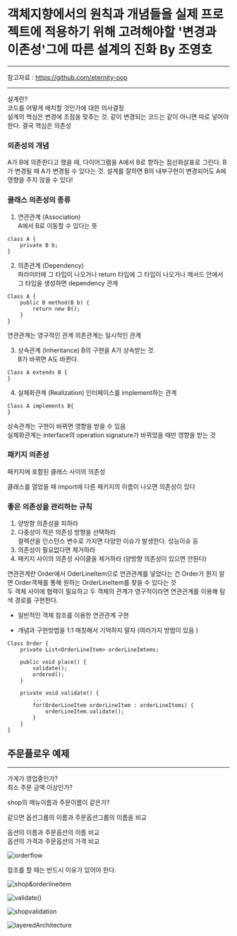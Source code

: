 # 객체지향에서의 원칙과 개념들을 실제 프로젝트에 적용하기 위해 고려해야할 '변경과 이존성'그에 따른 설계의 진화 By 조영호
***
참고자료 : https://github.com/eternity-oop
***

설계란?   
코드를 어떻게 배치할 것인가에 대한 의사결정   
설계의 핵심은 변경에 초점을 맞추는 것. 같이 변경되는 코드는 같이 아니면 따로 넣어야한다. 결국 핵심은 의존성
### 의존성의 개념
A가 B에 의존한다고 했을 때, 다이어그램을 A에서 B로 향하는 점선화살표로 그린다. B가 변경될 때 A가 변경될 수 있다는 것. 설계를 잘하면 B의 내부구현이 변경되어도 A에 영향을 주지 않을 수 있다!   

### 클래스 의존성의 종류
1. 연관관계 (Association)   
A에서 B로 이동할 수 있다는 뜻   
```
class A {
    private B b;
}
```
2. 의존관계 (Dependency)   
파라미터에 그 타입이 나오거나 return 타입에 그 타입이 나오거나 메서드 안에서 그 타입을 생성하면 dependency 관계
```
Class A {
    public B method(B b) {
        return new B();
    }
}
```

연관관계는 영구적인 관계 의존관계는 일시적인 관계   

3. 상속관계 (Inheritance)
B의 구현을 A가 상속받는 것.   
B가 바뀌면 A도 바뀐다.
```
Class A extends B {
}
```

4. 실체화관계 (Realization)
인터페이스를 implement하는 관계
```
Class A implements B{
}
```
상속관계는 구현이 바뀌면 영향을 받을 수 있음   
실체화관계는 interface의 operation signature가 바뀌었을 때만 영향을 받는 것   

### 패키지 의존성
패키지에 포함된 클래스 사이의 의존성   

클래스를 열었을 때 import에 다른 패키지의 이름이 나오면 의존성이 있다   

### 좋은 의존성을 관리하는 규칙

1. 양방향 의존성을 피하라
2. 다중성이 적은 의존성 방향을 선택하라   
컬렉션을 인스턴스 변수로 가지면 다양한 이슈가 발생한다. 성능이슈 등
3. 의존성이 필요없다면 제거하라
4. 패키지 사이의 의존성 사이클을 제거하라 (양방향 의존성이 있으면 안된다)

연관관계란 Order에서 OderLineItem으로 연관관계를 넣었다는 건 Order가 뭔지 알면 Order객체를 통해 원하는 OrderLineItem를 찾을 수 있다는 것   
두 객체 사이에 협력이 필요하고 두 객체의 관계가 영구적이라면 연관관계를 이용해 탐색 경로를 구현한다.   
- 일반적인 객체 참조를 이용한 연관관계 구현

* 개념과 구현방법을 1:1 매칭해서 기억하지 말자 (여러가지 방법이 있음 )

```
Class Order {
    private List<OrderLineItem> orderLineImtems;

    public void place() {
        validate();
        ordered();
    }

    private void validate() {
        ...
        for(OrderLineItem orderLineItem : orderLineItems) {
            orderLineItem.validate();
        }
    }
}
```


## 주문플로우 예제
***
가게가 영업중인가?   
최소 주문 금액 이상인가?

shop의 메뉴이름과 주문이름이 같은가? 

같으면 옵션그룹의 이름과 주문옵션그룹의 이름을 비교   

옵션의 이름과 주문옵션의 이름 비교   
옵션의 가격과 주문옵션의 가격 비교

![orderflow](./image/orderflow.png)

참조를 할 때는 반드시 이유가 있어야 한다.

![shop&orderlineitem](./image/shop%26orderlineitem.png)

![validate()](./image/validate().png)

![shopvalidation](./image/shopvalidate.png)

![layeredArchitecture](./image/layeredarchitecture.png)

